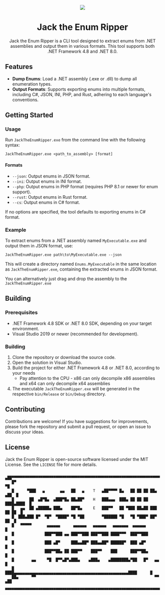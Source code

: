 <p align="center">    
	<img src="https://github.com/tolik518/JackTheEnumRipper/assets/3026792/2bd482c4-ef87-40fd-aa16-57c87af617de">    
</p>
<h1 align="center">Jack the Enum Ripper</h1>

<p align="center">    
	Jack the Enum Ripper is a CLI tool designed to extract enums from .NET assemblies and output them in various formats. This tool supports both .NET Framework 4.8 and .NET 8.0.
</p>

## Features

- **Dump Enums**: Load a .NET assembly (.exe or .dll) to dump all enumeration types.
- **Output Formats**: Supports exporting enums into multiple formats, including C#, JSON, INI, PHP, and Rust, adhering to each language's conventions.

## Getting Started

### Usage

Run `JackTheEnumRipper.exe` from the command line with the following syntax:

```
JackTheEnumRipper.exe <path_to_assembly> [format]
```

#### Formats

- `--json`: Output enums in JSON format.
- `--ini`: Output enums in INI format.
- `--php`: Output enums in PHP format (requires PHP 8.1 or newer for enum support).
- `--rust`: Output enums in Rust format.
- `--cs`: Output enums in C# format.

If no options are specified, the tool defaults to exporting enums in C# format.

### Example

To extract enums from a .NET assembly named `MyExecutable.exe` and output them in JSON format, use:

```
JackTheEnumRipper.exe path\to\MyExecutable.exe --json
```

This will create a directory named `Enums.MyExecutable` in the same location as `JackTheEnumRipper.exe`, containing the extracted enums in JSON format.

You can alternatively just drag and drop the assembly to the `JackTheEnumRipper.exe`

## Building

### Prerequisites

- .NET Framework 4.8 SDK or .NET 8.0 SDK, depending on your target environment.
- Visual Studio 2019 or newer (recommended for development).

### Building

1. Clone the repository or download the source code.
2. Open the solution in Visual Studio.
3. Build the project for either .NET Framework 4.8 or .NET 8.0, according to your needs
	- Pay attention to the CPU - x86 can only decompile x86 assemblies and x64 can only decompile x64 assemblies
4. The executable `JackTheEnumRipper.exe` will be generated in the respective `bin/Release` or `bin/Debug` directory.


## Contributing

Contributions are welcome! If you have suggestions for improvements, please fork the repository and submit a pull request, or open an issue to discuss your ideas.

## License

Jack the Enum Ripper is open-source software licensed under the MIT License. See the `LICENSE` file for more details.

```                                                                                
   ▄██▀▀▀▀▀▀▀▀▀▀▀▀▀▀▀▀▀▀▀▀▀▀▀▀▀▀▀▀▀▀▀▀▀▀▀▀▀▀▀▀▀▀▀▀▀▀▀▀▀▀▀▀▀▀▀▀▀▀▀▀▀▀▀▀▀▀▀▀▀██▄  
   █▀                                                                       ▀█  
   █      ▀███   ▄       ▄▄   ██   ▄    T   ▄██▀▀▀▀ █▄   ██ ██ ██ ██▄   ▄██  █  
   █       ██  ▄█▀█▄  ▄███▀█▄ ██▄██▀    H   ███▄▄▄  ███▄ ██ ██ ██ ████▄████  █  
   █   ▄▄  ██ ▄█████▄ ███▄    ██▀█▄     E   ███▀▀   ██ ▀███ ██▄██ ███ ██ ██  █  
   █  ███▄███ █▀  ▀█▀  ▀████▀ ▀█ ▀██        ▀██████ ▀█   ▀█ ▀███▀ ██▀    ██  █  
   █   ▀▀▀▀▀       ▄▄▄▄▄▄      ▄▄▄▄▄▄   ▄▄▄▄▄▄   ▄▄▄▄▄▄▄  ▄▄▄▄▄▄             █  
   █              ███▀▀███ ▄▄ ███▀▀███ ███▀▀███ ████▀▀▀  ███▀▀███            █  
   █              ███ ▄█▀     ███▄▄██▀ ███▄▄██▀ ██████▀  ███ ▄█▀             █  
   █              ███▀▀██▄ ██ ███▀▀    ███▀▀    ███      ███▀▀██▄            █  
   █        ▄▄     ▀█  █▀▀▄█▀▄███▄    ▄███▄    ▄████████▄▀██   █▀   ▄▄       █  
   █       ████▄▄▄▄▄▄▄▄▄▄▄▄▄▄▄▄▄▄▄▄▄▄▄▄▄▄▄▄▄▄▄▄▄▄▄▄▄▄▄▄▄▄▄▄▄▄▄▄▄▄▄▄████      █  
   ██▄      ▀▀                                                      ▀▀     ▄██  
    ▀▀▀▀▀▀▀▀▀▀▀▀▀▀▀▀▀▀▀▀▀▀▀▀▀▀▀▀▀▀▀▀▀▀▀▀▀▀▀▀▀▀▀▀▀▀▀▀▀▀▀▀▀▀▀▀▀▀▀▀▀▀▀▀▀▀▀▀▀▀▀▀▀   
 ```
